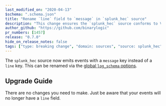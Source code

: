 ```yaml
---
last_modified_on: "2020-04-13"
$schema: ".schema.json"
title: "Rename `line` field to `message` in `splunk_hec` source"
description: "This change ensures the `splunk_hec` source conforms to Vector's schema"
author_github: "https://github.com/binarylogic"
pr_numbers: [1457]
release: "0.7.0"
hide_on_release_notes: false
tags: ["type: breaking change", "domain: sources", "source: splunk_hec"]
---
```


The `splunk_hec` source now emits events with a `message` key instead of a
`line` key. This can be renamed via the [global `log_schema`
options][docs.reference.configuration.global-options#log_schema].

## Upgrade Guide

There are no changes you need to make. Just be aware that your events will
no longer have a `line` field.

[docs.reference.configuration.global-options#log_schema]: /docs/reference/global-options/#log_schema
